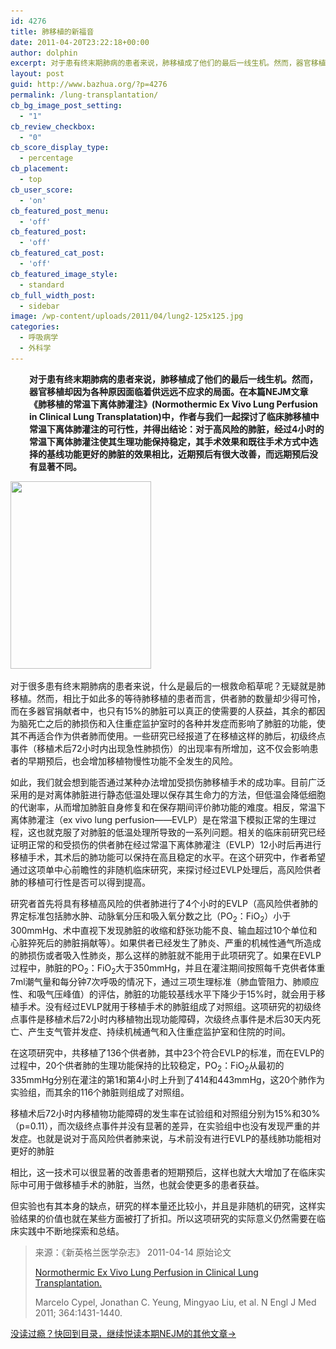 ```yaml
---
id: 4276
title: 肺移植的新福音
date: 2011-04-20T23:22:18+00:00
author: dolphin
excerpt: 对于患有终末期肺病的患者来说，肺移植成了他们的最后一线生机。然而，器官移植却因为各种原因面临着供远远不应求的局面。在本篇NEJM文章中，作者与我们一起探讨了临床肺移植中常温下离体肺灌注的可行性，并得出结论：对于高风险的肺脏，经过4小时的常温下离体肺灌注使其生理功能保持稳定，其手术效果和既往手术方式中选择的基线功能更好的肺脏的效果相比，近期预后有很大改善，而远期预后没有显著不同。
layout: post
guid: http://www.bazhua.org/?p=4276
permalink: /lung-transplantation/
cb_bg_image_post_setting:
  - "1"
cb_review_checkbox:
  - "0"
cb_score_display_type:
  - percentage
cb_placement:
  - top
cb_user_score:
  - 'on'
cb_featured_post_menu:
  - 'off'
cb_featured_post:
  - 'off'
cb_featured_cat_post:
  - 'off'
cb_featured_image_style:
  - standard
cb_full_width_post:
  - sidebar
image: /wp-content/uploads/2011/04/lung2-125x125.jpg
categories:
  - 呼吸病学
  - 外科学
---
```

<p style="padding-left: 30px;">
  <strong>对于患有终末期肺病的患者来说，肺移植成了他们的最后一线生机。然而，器官移植却因为各种原因面临着供远远不应求的局面。在本篇NEJM文章《肺移植的常温下离体肺灌注》(Normothermic Ex Vivo Lung Perfusion in Clinical Lung Transplatation)中，作者与我们一起探讨了临床肺移植中常温下离体肺灌注的可行性，并得出结论：对于高风险的肺脏，经过4小时的常温下离体肺灌注使其生理功能保持稳定，其手术效果和既往手术方式中选择的基线功能更好的肺脏的效果相比，近期预后有很大改善，而远期预后没有显著不同。<br /> </strong>
</p>

<img class="alignleft size-medium wp-image-4279" title="lung" src="/wp-content/uploads/2011/04/lung-225x300.jpg" alt="" width="225" height="300" srcset="/wp-content/uploads/2011/04/lung-225x300.jpg 225w, /wp-content/uploads/2011/04/lung-112x150.jpg 112w, /wp-content/uploads/2011/04/lung.jpg 375w" sizes="(max-width: 225px) 100vw, 225px" />

对于很多患有终末期肺病的患者来说，什么是最后的一根救命稻草呢？无疑就是肺移植。然而，相比于如此多的等待肺移植的患者而言，供者肺的数量却少得可怜，而在多器官捐献者中，也只有15%的肺脏可以真正的使需要的人获益，其余的都因为脑死亡之后的肺损伤和入住重症监护室时的各种并发症而影响了肺脏的功能，使其不再适合作为供者肺而使用。一些研究已经报道了在移植这样的肺后，初级终点事件（移植术后72小时内出现急性肺损伤）的出现率有所增加，这不仅会影响患者的早期预后，也会增加移植物慢性功能不全发生的风险。

如此，我们就会想到能否通过某种办法增加受损伤肺移植手术的成功率。目前广泛采用的是对离体肺脏进行静态低温处理以保存其生命力的方法，但低温会降低细胞的代谢率，从而增加肺脏自身修复和在保存期间评价肺功能的难度。相反，常温下离体肺灌注（ex vivo lung perfusion——EVLP）是在常温下模拟正常的生理过程，这也就克服了对肺脏的低温处理所导致的一系列问题。相关的临床前研究已经证明正常的和受损伤的供者肺在经过常温下离体肺灌注（EVLP）12小时后再进行移植手术，其术后的肺功能可以保持在高且稳定的水平。在这个研究中，作者希望通过这项单中心前瞻性的非随机临床研究，来探讨经过EVLP处理后，高风险供者肺的移植可行性是否可以得到提高。

研究者首先将具有移植高风险的供者肺进行了4个小时的EVLP（高风险供者肺的界定标准包括肺水肿、动脉氧分压和吸入氧分数之比（PO<sub>2</sub>：FiO<sub>2</sub>）小于300mmHg、术中直视下发现肺脏的收缩和舒张功能不良、输血超过10个单位和心脏猝死后的肺脏捐献等）。如果供者已经发生了肺炎、严重的机械性通气所造成的肺损伤或者吸入性肺炎，那么这样的肺脏就不能用于此项研究了。如果在EVLP过程中，肺脏的PO<sub>2</sub>：FiO<sub>2</sub>大于350mmHg，并且在灌注期间按照每千克供者体重7ml潮气量和每分钟7次呼吸的情况下，通过三项生理标准（肺血管阻力、肺顺应性、和吸气压峰值）的评估，肺脏的功能较基线水平下降少于15%时，就会用于移植手术。没有经过EVLP就用于移植手术的肺脏组成了对照组。这项研究的初级终点事件是移植术后72小时内移植物出现功能障碍，次级终点事件是术后30天内死亡、产生支气管并发症、持续机械通气和入住重症监护室和住院的时间。

在这项研究中，共移植了136个供者肺，其中23个符合EVLP的标准，而在EVLP的过程中，20个供者肺的生理功能保持的比较稳定，PO<sub>2</sub>：FiO<sub>2</sub>从最初的335mmHg分别在灌注的第1和第4小时上升到了414和443mmHg，这20个肺作为实验组，而其余的116个肺脏则组成了对照组。

移植术后72小时内移植物功能障碍的发生率在试验组和对照组分别为15%和30%（p=0.11），而次级终点事件并没有显著的差异，在实验组中也没有发现严重的并发症。也就是说对于高风险供者肺来说，与术前没有进行EVLP的基线肺功能相对更好的肺脏
  
相比，这一技术可以很显著的改善患者的短期预后，这样也就大大增加了在临床实际中可用于做移植手术的肺脏，当然，也就会使更多的患者获益。

但实验也有其本身的缺点，研究的样本量还比较小，并且是非随机的研究，这样实验结果的价值也就在某些方面被打了折扣。所以这项研究的实际意义仍然需要在临床实践中不断地探索和总结。

> 来源：《新英格兰医学杂志》 2011-04-14 原始论文
> 
> <a href="http://www.nejm.org/doi/full/10.1056/NEJMoa1014597" target="_self">Normothermic Ex Vivo Lung Perfusion in Clinical Lung Transplantation.</a>
> 
> Marcelo Cypel, Jonathan C. Yeung, Mingyao Liu, et al. N Engl J Med 2011; 364:1431-1440.

[没读过瘾？快回到目录，继续悦读本期NEJM的其他文章→](http://www.bazhua.org/2011/04/14.html)
